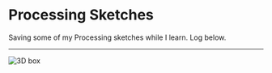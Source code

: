 # Processing Sketches

Saving some of my Processing sketches while I learn. Log below.

- - - 

![](https://github.com/tricialeach/processing/blob/master/sketch_170720a/sketch_170720a.gif "3D box")
